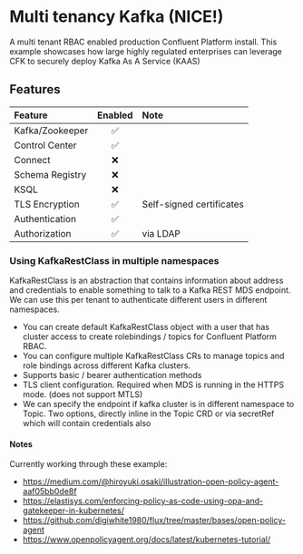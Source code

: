 # Multi tenancy Kafka (NICE!)
A multi tenant RBAC enabled production Confluent Platform install. This example showcases how large highly regulated enterprises can leverage CFK to securely deploy Kafka As A Service (KAAS)

## Features

| Feature          | Enabled | Note                     |
|:-----------------|:-------:|:-------------------------|
| Kafka/Zookeeper  |    ✅    |                          |
| Control Center   |    ✅    |                          |
| Connect          |    ❌    |                          |
| Schema Registry  |    ❌    |                          |
| KSQL             |    ❌    |                          |
| TLS Encryption   |    ✅    | Self-signed certificates |
| Authentication   |    ✅    |                          |
| Authorization    |    ✅    | via LDAP                 |


### Using KafkaRestClass in multiple namespaces
KafkaRestClass is an abstraction that contains information about address and credentials to enable something to talk to a Kafka REST MDS endpoint. We can use this per tenant to authenticate different users in different namespaces.
- You can create default KafkaRestClass object with a user that has cluster access to create rolebindings / topics for Confluent Platform RBAC.
- You can configure multiple KafkaRestClass CRs to manage topics and role bindings across different Kafka clusters.
- Supports basic / bearer authentication methods
- TLS client configuration. Required when MDS is running in the HTTPS mode. (does not support MTLS)
- We can specify the endpoint if kafka cluster is in different namespace to Topic. Two options, directly inline in the Topic CRD or via secretRef which will contain credentials also

#### Notes
Currently working through these example:

- https://medium.com/@hiroyuki.osaki/illustration-open-policy-agent-aaf05bb0de8f
- https://elastisys.com/enforcing-policy-as-code-using-opa-and-gatekeeper-in-kubernetes/
- https://github.com/digiwhite1980/flux/tree/master/bases/open-policy-agent
- https://www.openpolicyagent.org/docs/latest/kubernetes-tutorial/


